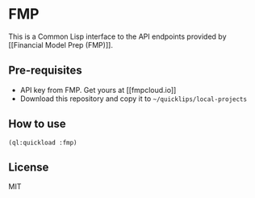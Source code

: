 # FMP
This is a Common Lisp interface to the API endpoints provided by [[Financial Model Prep (FMP)]].


## Pre-requisites
- API key from FMP. Get yours at [[fmpcloud.io]]
- Download this repository and copy it to `~/quicklips/local-projects`

## How to use

```
(ql:quickload :fmp)
```


## License

MIT
